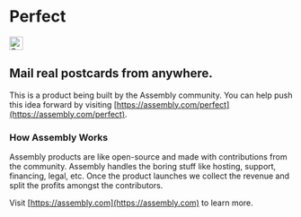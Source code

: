 # Perfect

<a href="https://assembly.com/perfect/bounties"><img src="https://asm-badger.herokuapp.com/perfect/badges/tasks.svg" height="24px" alt="Open Tasks" /></a>

## Mail real postcards from anywhere.

This is a product being built by the Assembly community. You can help push this idea forward by visiting [https://assembly.com/perfect](https://assembly.com/perfect).

### How Assembly Works

Assembly products are like open-source and made with contributions from the community. Assembly handles the boring stuff like hosting, support, financing, legal, etc. Once the product launches we collect the revenue and split the profits amongst the contributors.

Visit [https://assembly.com](https://assembly.com) to learn more.